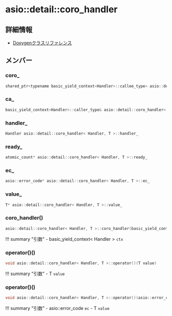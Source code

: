 # asio::detail::coro_handler



## 詳細情報

- [Doxygenクラスリファレンス](https://lang-ship.com/reference/ESP32/latest/classasio_1_1detail_1_1coro__handler.html)

## メンバー

###  coro_

```c
shared_ptr<typename basic_yield_context<Handler>::callee_type> asio::detail::coro_handler< Handler, T >::coro_
```


###  ca_

```c
basic_yield_context<Handler>::caller_type& asio::detail::coro_handler< Handler, T >::ca_
```


###  handler_

```c
Handler asio::detail::coro_handler< Handler, T >::handler_
```


###  ready_

```c
atomic_count* asio::detail::coro_handler< Handler, T >::ready_
```


###  ec_

```c
asio::error_code* asio::detail::coro_handler< Handler, T >::ec_
```


###  value_

```c
T* asio::detail::coro_handler< Handler, T >::value_
```


### coro_handler()



```c
asio::detail::coro_handler< Handler, T >::coro_handler(basic_yield_context< Handler > ctx)
```

!!! summary "引数"
	- basic_yield_context< Handler > `ctx` 



### operator()()



```c
void asio::detail::coro_handler< Handler, T >::operator()(T value)
```

!!! summary "引数"
	- T `value` 



### operator()()



```c
void asio::detail::coro_handler< Handler, T >::operator()(asio::error_code ec, T value)
```

!!! summary "引数"
	- asio::error_code `ec` 
	- T `value` 



